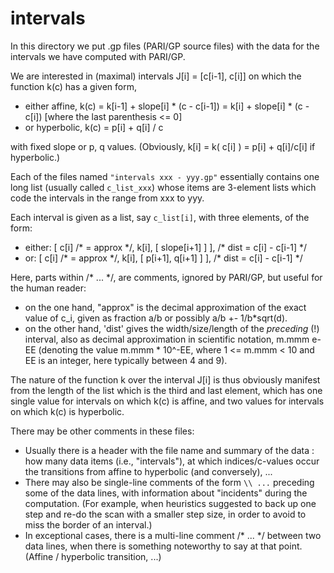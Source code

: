 # intervals
In this directory we put .gp files (PARI/GP source files) with the data for the intervals we have computed with PARI/GP.

We are interested in (maximal) intervals  J[i] = [c[i-1], c[i]]  on which the function k(c) has a given form,

- either affine,  k(c)  =  k[i-1] + slope[i] * (c - c[i-1])  =  k[i] + slope[i] * (c - c[i])  [where the last parenthesis <= 0] 
- or hyperbolic,  k(c)  =  p[i] + q[i] / c
 
with fixed  slope  or  p, q  values.  (Obviously,  k[i]  =  k( c[i] )  =  p[i] + q[i]/c[i]  if hyperbolic.)

Each of the files named `"intervals xxx - yyy.gp"` essentially contains one long list (usually called `c_list_xxx`)
whose items are 3-element lists which code the intervals in the range from xxx to yyy.

Each interval is given as a list, say `c_list[i]`, with three elements, of the form:

  - either:   [ c[i] /* = approx \*/, k[i], [ slope[i+1] ]     ], /* dist = c[i] - c[i-1] */
  - or:       [ c[i] /* = approx \*/, k[i], [ p[i+1], q[i+1] ] ], /* dist = c[i] - c[i-1] */

Here, parts within /* ... \*/, are comments, ignored by PARI/GP, but useful for the human reader:
- on the one hand, "approx" is the decimal approximation of the exact value of c_i, given as fraction a/b or possibly a/b +- 1/b*sqrt(d).
- on the other hand, 'dist' gives the width/size/length of the *preceding* (!) interval, also as decimal approximation in scientific notation,
  m.mmm e-EE (denoting the value m.mmm * 10^-EE,  where  1 <= m.mmm < 10  and  EE is an integer, here typically between 4 and 9).

The nature of the function  k  over the interval J[i]  is thus obviously manifest from the length of the list which is the third and last element,
which has one single value for intervals on which  k(c)  is affine, and two values for intervals on which  k(c)  is hyperbolic.

There may be other comments in these files:
- Usually there is a header with the file name and summary of the data : how many data items (i.e., "intervals"),
  at which indices/c-values occur the transitions from affine to hyperbolic (and conversely), ...
- There may also be single-line comments of the form `\\ ...` preceding some of the data lines, with information about "incidents" during the computation.
  (For example, when heuristics suggested to back up one step and re-do the scan with a smaller step size, in order to avoid to miss the border of an interval.)
- In exceptional cases, there is a multi-line comment /* ... */ between two data lines, when there is something noteworthy to say at that point.
  (Affine / hyperbolic transition, ...)
